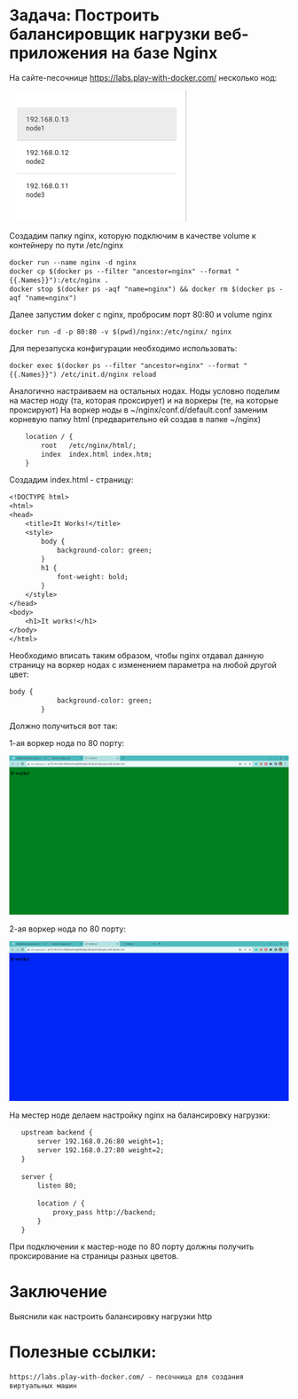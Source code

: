 # Задача: Построить балансировщик нагрузки веб-приложения на базе Nginx
На сайте-песочнице https://labs.play-with-docker.com/ несколько нод:

![screenshot](/screenshots/node-nginx.jpg)

Создадим папку nginx, которую подключим в качестве volume к контейнеру по пути /etc/nginx
```
docker run --name nginx -d nginx
docker cp $(docker ps --filter "ancestor=nginx" --format "{{.Names}}"):/etc/nginx .
docker stop $(docker ps -aqf "name=nginx") && docker rm $(docker ps -aqf "name=nginx")
```
Далее запустим doker с nginx, пробросим порт 80:80 и volume nginx
```
docker run -d -p 80:80 -v $(pwd)/nginx:/etc/nginx/ nginx
```
Для перезапуска конфигурации необходимо использовать:
```
docker exec $(docker ps --filter "ancestor=nginx" --format "{{.Names}}") /etc/init.d/nginx reload
```

Аналогично настраиваем на остальных нодах.
Ноды условно поделим на мастер ноду (та, которая проксирует) и на воркеры (те, на которые проксируют)
На воркер ноды в ~/nginx/conf.d/default.conf заменим корневую папку html (предварительно ей создав в папке ~/nginx)
```
    location / {
        root   /etc/nginx/html/;
        index  index.html index.htm;
    }

```

Создадим index.html - страницу:
```
<!DOCTYPE html>
<html>
<head>
    <title>It Works!</title>
    <style>
        body {
            background-color: green;
        }
        h1 {
            font-weight: bold;
        }
    </style>
</head>
<body>
    <h1>It works!</h1>
</body>
</html>
```

Необходимо вписать таким образом, чтобы nginx отдавал данную страницу на воркер нодах с изменением параметра на любой другой цвет:
```
body {
            background-color: green;
        }
```

Должно получиться вот так:

1-ая воркер нода по 80 порту:

![screenshot](/screenshots/work_node_1.png)

2-ая воркер нода по 80 порту:

![screenshot](/screenshots/work_node_2.png)

На местер ноде  делаем настройку nginx на балансировку нагрузки:
```
   upstream backend {
       server 192.168.0.26:80 weight=1;
       server 192.168.0.27:80 weight=2;
   }

   server {
       listen 80;

       location / {
           proxy_pass http://backend;
       }
   }
```
При подключении к мастер-ноде по 80 порту должны получить проксирование на страницы разных цветов.

# Заключение

Выяснили как настроить балансировку нагрузки http 

#  Полезные ссылки:
```
https://labs.play-with-docker.com/ - песочница для создания виртуальных машин
```

